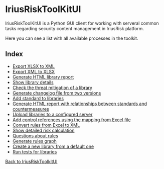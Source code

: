 # IriusRiskToolKitUI

IriusRiskToolKitUI is a Python GUI client for working with serveral common tasks regarding security content management in IriusRisk platform.

Here you can see a list with all available processes in the toolkit.

## Index

* [Export XLSX to XML](Export_XLSX_to_XML.md)
* [Export XML to XLSX](Export_XML_to_XLSX.md)
* [Generate HTML library report](Generate_HTML_library_report.md)
* [Show library details](Show_library_details.md)
* [Check the threat mitigation of a library](Check_the_threat_mitigation_of_a_library.md)
* [Generate changelog file from two versions](Generate_changelog_file_from_two_versions.md)
* [Add standard to libraries](Add_standard_to_libraries.md)
* [Generate HTML report with relationships between standards and countermeasures](Generate_HTML_report_with_relationships_between_standards_and_countermeasures.md)
* [Upload libraries to a configured server](Upload_libraries_to_a_configured_server.md)
* [Add control references using the mapping from Excel file](Add_control_references_using_the_mapping_from_Excel_file.md)
* [Convert rules from Excel to XML](Convert_rules_from_Excel_to_XML.md)
* [Show detailed risk calculation](Show_detailed_risk_calculation.md)
* [Questions about rules](Questions_about_rules.md)
* [Generate rules graph](Generate_rules_graph.md)
* [Create a new library from a default one](Create_a_new_library_from_a_default_one.md)
* [Run tests for libraries](Run_tests_for_libraries.md)

[Back to IriusRiskToolkitUI](../Readme.md)


